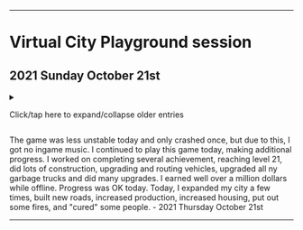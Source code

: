 
***

# Virtual City Playground session

## 2021 Sunday October 21st

<details><summary><p>Click/tap here to expand/collapse older entries</p></summary>

I started playing this game again today when browsing through games last night. I had nostalgia for it from my 2015 sessions, and I plan to continue playing the game until I can recreate progress, and possible then some. - 2021 Sunday October 17th

I continued to play this game today, making additional progress. I worked on the pie in the sky achievement, reached level 9, did lots of construction, completed several quests, and did many upgrades. I earned over a million dollars while offline. - 2021 Monday October 18th

I continued to play this game today, making additional progress. I worked on completing several achievement, reaching level 11, doing lots of construction, upgrading and routing vehicles, and doing many upgrades. I earned less a million dollars while offline. Progress was OK today, I also re-confirmed that this game works offline. - 2021 Tuesday October 19th

I forgot to mention that the game crashed a few times yesterday. It did this today as well. Both times, the in-game music disappeared, and it delayed the start. At least I now have the ingame music in hard copy format.

I continued to play this game today, making additional progress. I worked on completing several achievement, reaching level 17, doing lots of construction, upgrading and routing vehicles, and doing many upgrades. I earned well over a million dollars while offline. Progress was OK today. Today, I expanded my city a few times, built new roads, increased production, increased housing, put out some fires, and "cured" some people. - 2021 Wednesday October 20th

</details>

The game was less unstable today and only crashed once, but due to this, I got no ingame music. I continued to play this game today, making additional progress. I worked on completing several achievement, reaching level 21, did lots of construction, upgrading and routing vehicles, upgraded all ny garbage trucks and did many upgrades. I earned well over a million dollars while offline. Progress was OK today. Today, I expanded my city a few times, built new roads, increased production, increased housing, put out some fires, and "cured" some people. - 2021 Thursday October 21st

***
